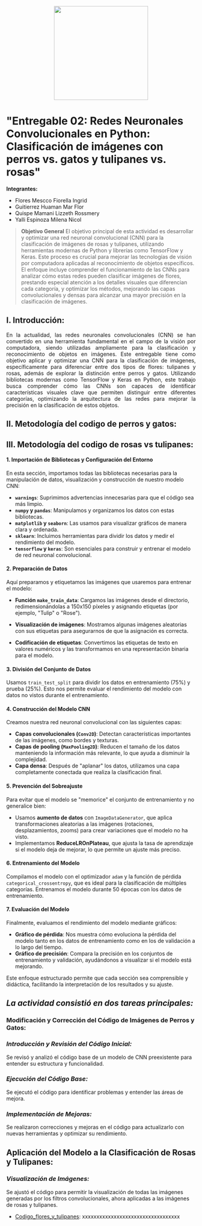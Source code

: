 <p align="center">
  <img src="https://semanadelcannabis.cayetano.edu.pe/assets/img/logo-upch.png" width="250">
 
</p>

# "Entregable 02: Redes Neuronales Convolucionales en Python: Clasificación de imágenes con perros vs. gatos y tulipanes vs. rosas"

**Integrantes:**

- Flores Mescco Fiorella Ingrid
- Guitierrez Huaman Mar Flor
- Quispe Mamani Lizzeth Rossmery 
- Yalli Espinoza Milena Nicol

> **Objetivo General**
El objetivo principal de esta actividad es desarrollar y optimizar una red neuronal convolucional (CNN) para la clasificación de imágenes de rosas y tulipanes, utilizando herramientas modernas de Python y librerías como TensorFlow y Keras. Este proceso es crucial para mejorar las tecnologías de visión por computadora aplicadas al reconocimiento de objetos específicos. El enfoque incluye comprender el funcionamiento de las CNNs para analizar cómo estas redes pueden clasificar imágenes de flores, prestando especial atención a los detalles visuales que diferencian cada categoría, y optimizar los métodos, mejorando las capas convolucionales y densas para alcanzar una mayor precisión en la clasificación de imágenes.

## **I. Introducción:**

<p align="justify">
En la actualidad, las redes neuronales convolucionales (CNN) se han convertido en una herramienta fundamental en el campo de la visión por computadora, siendo utilizadas ampliamente para la clasificación y reconocimiento de objetos en imágenes. Este entregable tiene como objetivo aplicar y optimizar una CNN para la clasificación de imágenes, específicamente para diferenciar entre dos tipos de flores: tulipanes y rosas, además de explorar la distinción entre perros y gatos. Utilizando bibliotecas modernas como TensorFlow y Keras en Python, este trabajo busca comprender cómo las CNNs son capaces de identificar características visuales clave que permiten distinguir entre diferentes categorías, optimizando la arquitectura de las redes para mejorar la precisión en la clasificación de estos objetos.

## **II. Metodología del codigo de perros y gatos:**

## **III. Metodología del codigo de rosas vs tulipanes:**

#### 1. **Importación de Bibliotecas y Configuración del Entorno**

En esta sección, importamos todas las bibliotecas necesarias para la manipulación de datos, visualización y construcción de nuestro modelo CNN:

- **`warnings`**: Suprimimos advertencias innecesarias para que el código sea más limpio.
- **`numpy` y `pandas`**: Manipulamos y organizamos los datos con estas bibliotecas.
- **`matplotlib` y `seaborn`**: Las usamos para visualizar gráficos de manera clara y ordenada.
- **`sklearn`**: Incluimos herramientas para dividir los datos y medir el rendimiento del modelo.
- **`tensorflow` y `keras`**: Son esenciales para construir y entrenar el modelo de red neuronal convolucional.

#### 2. **Preparación de Datos**

Aquí preparamos y etiquetamos las imágenes que usaremos para entrenar el modelo:

- **Función `make_train_data`**: Cargamos las imágenes desde el directorio, redimensionándolas a 150x150 píxeles y asignando etiquetas (por ejemplo, "Tulip" o "Rose").
  
- **Visualización de imágenes**: Mostramos algunas imágenes aleatorias con sus etiquetas para asegurarnos de que la asignación es correcta.

- **Codificación de etiquetas**: Convertimos las etiquetas de texto en valores numéricos y las transformamos en una representación binaria para el modelo.

#### 3. **División del Conjunto de Datos**

Usamos `train_test_split` para dividir los datos en entrenamiento (75%) y prueba (25%). Esto nos permite evaluar el rendimiento del modelo con datos no vistos durante el entrenamiento.

#### 4. **Construcción del Modelo CNN**

Creamos nuestra red neuronal convolucional con las siguientes capas:

- **Capas convolucionales (`Conv2D`)**: Detectan características importantes de las imágenes, como bordes y texturas.
- **Capas de pooling (`MaxPooling2D`)**: Reducen el tamaño de los datos manteniendo la información más relevante, lo que ayuda a disminuir la complejidad.
- **Capa densa**: Después de "aplanar" los datos, utilizamos una capa completamente conectada que realiza la clasificación final.

#### 5. **Prevención del Sobreajuste**

Para evitar que el modelo se "memorice" el conjunto de entrenamiento y no generalice bien:

- Usamos **aumento de datos** con `ImageDataGenerator`, que aplica transformaciones aleatorias a las imágenes (rotaciones, desplazamientos, zooms) para crear variaciones que el modelo no ha visto.
- Implementamos **ReduceLROnPlateau**, que ajusta la tasa de aprendizaje si el modelo deja de mejorar, lo que permite un ajuste más preciso.

#### 6. **Entrenamiento del Modelo**

Compilamos el modelo con el optimizador `adam` y la función de pérdida `categorical_crossentropy`, que es ideal para la clasificación de múltiples categorías. Entrenamos el modelo durante 50 épocas con los datos de entrenamiento.

#### 7. **Evaluación del Modelo**

Finalmente, evaluamos el rendimiento del modelo mediante gráficos:

- **Gráfico de pérdida**: Nos muestra cómo evoluciona la pérdida del modelo tanto en los datos de entrenamiento como en los de validación a lo largo del tiempo.
- **Gráfico de precisión**: Compara la precisión en los conjuntos de entrenamiento y validación, ayudándonos a visualizar si el modelo está mejorando.


Este enfoque estructurado permite que cada sección sea comprensible y didáctica, facilitando la interpretación de los resultados y su ajuste.
## *La actividad consistió en dos tareas principales:*

### Modificación y Corrección del Código de Imágenes de Perros y Gatos:

### *Introducción y Revisión del Código Inicial:*

Se revisó y analizó el código base de un modelo de CNN preexistente para entender su estructura y funcionalidad.
### *Ejecución del Código Base:*
Se ejecutó el código para identificar problemas y entender las áreas de mejora.
### *Implementación de Mejoras:*
Se realizaron correcciones y mejoras en el código para actualizarlo con nuevas herramientas y optimizar su rendimiento.
## Aplicación del Modelo a la Clasificación de Rosas y Tulipanes:
### *Visualización de Imágenes:*
Se ajustó el código para permitir la visualización de todas las imágenes generadas por los filtros convolucionales, ahora aplicadas a las imágenes de rosas y tulipanes.

-	[Codigo_flores_y_tulipanes](https://github.com/JefHuiza/Fundamentos-de-Dise-o/tree/main/Hardware): xxxxxxxxxxxxxxxxxxxxxxxxxxxxxxxxxx
